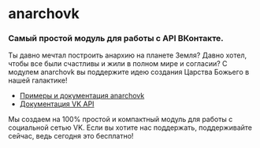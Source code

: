 # anarchovk
### Самый простой модуль для работы с API ВКонтакте. <!-- Я гарантирую это. -->

Ты давно мечтал построить анархию на планете Земля? Давно хотел, чтобы все были счастливы и жили в полном мире и согласии?
С модулем anarchovk вы поддержите идею создания Царства Божьего в нашей галактике!

 - [Примеры и документация anarchovk](https://github.com/dezzev/anarchovk/blob/master/Documentation/guide.md)
 - [Документация VK API](https://vk.com/dev/manuals)

Мы создаем на 100% простой и компактный модуль для работы с социальной сетью VK.
Если вы хотите нас поддержать, поддерживайте сейчас, ведь сегодня это бесплатно!
